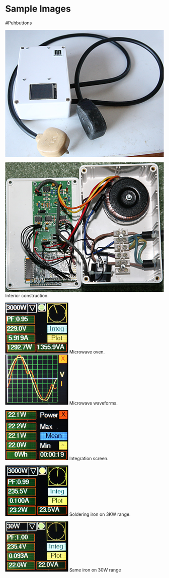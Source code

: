 # Sample Images

#Puhbuttons

![Exterior](./outside.JPG)

![Interior](./interior.JPG)
Interior construction.

![Microwave](./microwave.JPG)
Microwave oven.
![Plot](./plot.JPG)
Microwave waveforms.

![Integrate](./integrate.JPG)
Integration screen.

![Underrange](./underrange.JPG)
Soldering iron on 3KW range.

![Correct range](./correctrange.JPG)
Same iron on 30W range

